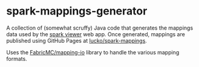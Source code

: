# spark-mappings-generator

A collection of (somewhat scruffy) Java code that generates the mappings data used by the [spark viewer](https://github.com/lucko/spark-viewer) web app. Once generated, mappings are published using GitHub Pages at [lucko/spark-mappings](https://github.com/lucko/spark-mappings).

Uses the [FabricMC/mapping-io](https://github.com/FabricMC/mapping-io) library to handle the various mapping formats.
